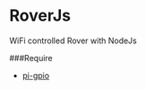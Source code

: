 # RoverJs
WiFi controlled Rover with NodeJs

###Require
- [pi-gpio](https://www.npmjs.com/package/pi-gpio)